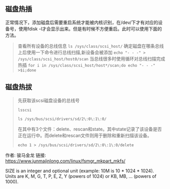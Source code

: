 ## 磁盘热插

正常情况下，添加磁盘后需要重启系统才能被内核识别，在/dev/下才有对应的设备号，使用fdisk -l才会显示出来。但是有时候不方便重启。此时可以使用下面的方法。

>   查看所有设备的总线信息 
>   `ls /sys/class/scsi_host/`
>   确定磁盘在哪条总线上后使用一下命令进行总线扫描,新设备会被添加
>   `echo "- - -" > /sys/class/scsi_host/host0/scan`
>   当总线很多时使用循环对总线扫描完成热插 
>   `for i in /sys/class/scsi_host/host*/scan;do echo "- - -" >$i;done`

## 磁盘热拔

>   先获取该scsi磁盘设备的总线号
>
>   `lsscsi`
>
>   `ls /sys/bus/scsi/drivers/sd/2\:0\:1\:0/`
>
>   在其中有3个文件：delete、rescan和state。其中state记录了该设备是否正在运行中。而delete和rescan文件则用于删除和重新扫描该设备。
>
>   `echo 1 > /sys/bus/scsi/drivers/sd/2\:0\:1\:0/delete`

作者: 骏马金龙
链接: https://www.junmajinlong.com/linux/fsmgr_mkpart_mkfs/

SIZE is an integer and optional unit (example: 10M is 10 * 1024 * 1024).  Units are K, M, G, T, P, E, Z, Y (powers of  1024)  or KB, MB, ... (powers of 1000).
